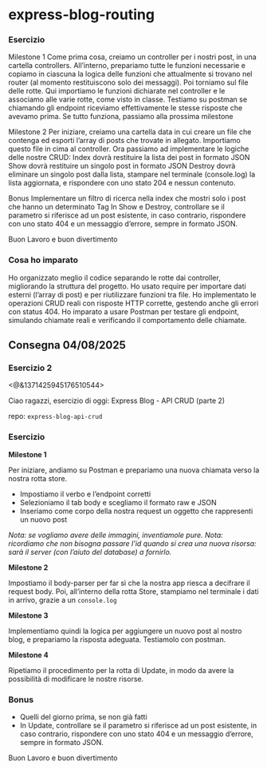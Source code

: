 express-blog-routing
===
### Esercizio
Milestone 1
Come prima cosa, creiamo un controller per i nostri post, in una cartella controllers. 
All’interno, prepariamo tutte le funzioni necessarie e copiamo in ciascuna la logica delle funzioni che attualmente si trovano nel router (al momento restituiscono solo dei messaggi). 
Poi torniamo sul file delle rotte. Qui importiamo le funzioni dichiarate nel controller e le associamo alle varie rotte, come visto in classe.
Testiamo su postman se chiamando gli endpoint riceviamo effettivamente le stesse risposte che avevamo prima. 
Se tutto funziona, passiamo alla prossima milestone

Milestone 2
Per iniziare, creiamo una cartella data  in cui creare un file che contenga ed esporti l’array di posts che trovate in allegato.  Importiamo questo file in cima al controller. 
Ora passiamo ad implementare le logiche delle nostre CRUD:
Index dovrà restituire la lista dei post in formato JSON
Show dovrà restituire un singolo post in formato JSON
Destroy dovrà eliminare un singolo post dalla lista, stampare nel terminale (console.log) la lista aggiornata, e rispondere con uno stato 204 e nessun contenuto.

Bonus
Implementare un filtro di ricerca nella index che mostri solo i post che hanno un determinato Tag
In Show e Destroy, controllare se il parametro si riferisce ad un post esistente, in caso contrario, rispondere con uno stato 404 e un messaggio d’errore, sempre in formato JSON.

Buon Lavoro e buon divertimento

### Cosa ho imparato 
Ho organizzato meglio il codice separando le rotte dai controller, migliorando la struttura del progetto.
Ho usato require per importare dati esterni (l’array di post) e per riutilizzare funzioni tra file.
Ho implementato le operazioni CRUD reali con risposte HTTP corrette, gestendo anche gli errori con status 404.
Ho imparato a usare Postman per testare gli endpoint, simulando chiamate reali e verificando il comportamento delle chiamate.

## Consegna 04/08/2025 

### Esercizio 2 
<@&1371425945176510544>
 
 Ciao ragazzi,
 esercizio di oggi: Express Blog - API CRUD (parte 2)
 
 repo: `express-blog-api-crud`
 
 ### Esercizio
 
 
 **Milestone 1**
 
 Per iniziare, andiamo su Postman e prepariamo una nuova chiamata verso la nostra rotta store. 
 - Impostiamo il verbo e l’endpoint corretti
 - Selezioniamo il tab body e scegliamo il formato raw e JSON
 - Inseriamo come corpo della nostra request un oggetto che rappresenti un nuovo post
 
 *Nota: se vogliamo avere delle immagini, inventiamole pure.* 
 *Nota: ricordiamo che non bisogna passare l’id quando si crea una nuova risorsa: sarà il server (con l’aiuto del database) a fornirlo.*
 
 **Milestone 2**
 
 Impostiamo il body-parser per far sì che la nostra app riesca a decifrare il request body.
 Poi, all’interno della rotta Store, stampiamo nel terminale i dati in arrivo, grazie a un `console.log` 
 
 **Milestone 3**
 
 Implementiamo quindi la logica per aggiungere un nuovo post al nostro blog, e prepariamo la risposta adeguata.
 Testiamolo con postman.
 
 **Milestone 4**
 
 Ripetiamo il procedimento per la rotta di Update, in modo da avere la possibilità di modificare le nostre risorse. 
 
 ### Bonus
 
 - Quelli del giorno prima, se non già fatti
 - In Update, controllare se il parametro si riferisce ad un post esistente, in caso contrario, rispondere con uno stato 404 e un messaggio d’errore, sempre in formato JSON.
 
 Buon Lavoro e buon divertimento